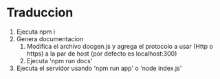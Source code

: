 # Traduccion

1. Ejecuta npm i
2. Genera documentacion
    1. Modifica el archivo docgen.js y agrega el protocolo a usar (Http o https) a la par de host (por defecto es localhost:300)
    2. Ejecuta 'npm run docs'
3. Ejecuta el servidor usando 'npm run app' o 'node index.js'